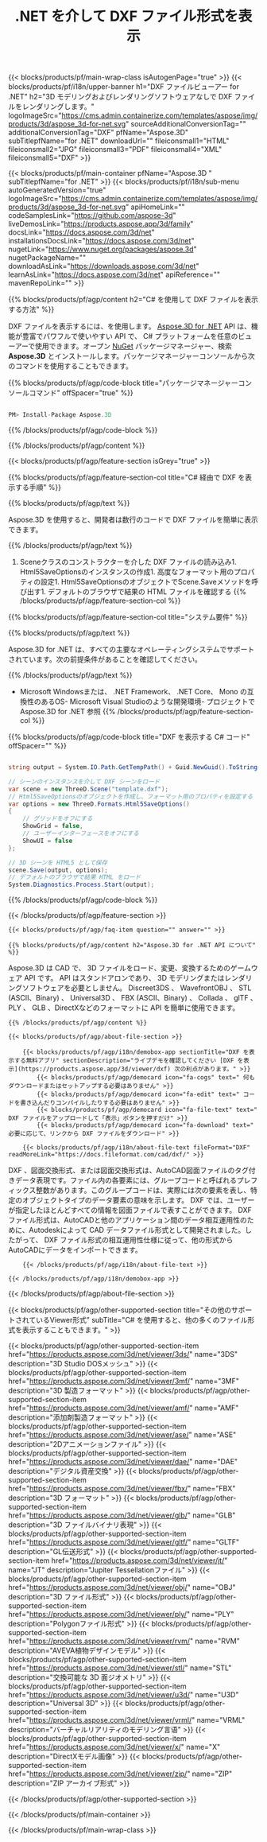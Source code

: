 ﻿---
title: .NET を介して DXF ファイル形式を表示 
weight: 3270
url: /ja/net/viewer/dxf/ 
description: .NET Framework、 .NET Core、 Mono に DXF ドキュメントをロード、レンダリング、表示するための C# ソースコード。
---
{{< blocks/products/pf/main-wrap-class isAutogenPage="true" >}}
{{< blocks/products/pf/i18n/upper-banner h1="DXF ファイルビューアー for .NET" h2="3D モデリングおよびレンダリングソフトウェアなしで DXF ファイルをレンダリングします。" logoImageSrc="https://cms.admin.containerize.com/templates/aspose/img/products/3d/aspose_3d-for-net.svg" sourceAdditionalConversionTag="" additionalConversionTag="DXF" pfName="Aspose.3D" subTitlepfName="for .NET" downloadUrl="" fileiconsmall1="HTML" fileiconsmall2="JPG" fileiconsmall3="PDF" fileiconsmall4="XML" fileiconsmall5="DXF" >}}

{{< blocks/products/pf/main-container pfName="Aspose.3D " subTitlepfName="for .NET" >}}
{{< blocks/products/pf/i18n/sub-menu autoGeneratedVersion="true" logoImageSrc="https://cms.admin.containerize.com/templates/aspose/img/products/3d/aspose_3d-for-net.svg" apiHomeLink="" codeSamplesLink="https://github.com/aspose-3d" liveDemosLink="https://products.aspose.app/3d/family" docsLink="https://docs.aspose.com/3d/net" installationsDocsLink="https://docs.aspose.com/3d/net" nugetLink="https://www.nuget.org/packages/aspose.3d" nugetPackageName="" downloadAsLink="https://downloads.aspose.com/3d/net" learnAsLink="https://docs.aspose.com/3d/net" apiReference="" mavenRepoLink="" >}}

{{% blocks/products/pf/agp/content h2="C# を使用して DXF ファイルを表示する方法" %}}

 DXF ファイルを表示するには、を使用します。
 [Aspose.3D for .NET](https://products.aspose.com/3d/net) 
 API は、機能が豊富でパワフルで使いやすい API で、 C# プラットフォームを任意のビューアーで使用できます。オープン
 [NuGet](https://www.nuget.org/packages/aspose.3d) 
 パッケージマネージャー、検索
 **Aspose.3D** 
 とインストールします。パッケージマネージャーコンソールから次のコマンドを使用することもできます。

{{% blocks/products/pf/agp/code-block title="パッケージマネージャーコンソールコマンド" offSpacer="true" %}}

```cs

PM> Install-Package Aspose.3D


```

{{% /blocks/products/pf/agp/code-block %}}

{{% /blocks/products/pf/agp/content %}}

{{< blocks/products/pf/agp/feature-section isGrey="true" >}}

{{% blocks/products/pf/agp/feature-section-col title="C# 経由で DXF を表示する手順" %}}

{{% blocks/products/pf/agp/text %}}

 Aspose.3D を使用すると、開発者は数行のコードで DXF ファイルを簡単に表示できます。

{{% /blocks/products/pf/agp/text %}}

1. Sceneクラスのコンストラクターを介した DXF ファイルの読み込み1. Html5SaveOptionsのインスタンスの作成1. 高度なフォーマット用のプロパティの設定1. Html5SaveOptionsのオブジェクトでScene.Saveメソッドを呼び出す1. デフォルトのブラウザで結果の HTML ファイルを確認する
{{% /blocks/products/pf/agp/feature-section-col %}}

{{% blocks/products/pf/agp/feature-section-col title="システム要件" %}}

{{% blocks/products/pf/agp/text %}}

 Aspose.3D for .NET は、すべての主要なオペレーティングシステムでサポートされています。次の前提条件があることを確認してください。

{{% /blocks/products/pf/agp/text %}}

- Microsoft Windowsまたは、 .NET Framework、 .NET Core、 Mono の互換性のあるOS- Microsoft Visual Studioのような開発環境- プロジェクトで Aspose.3D for .NET 参照
{{% /blocks/products/pf/agp/feature-section-col %}}

{{% blocks/products/pf/agp/code-block title="DXF を表示する C# コード" offSpacer="" %}}

```cs

string output = System.IO.Path.GetTempPath() + Guid.NewGuid().ToString() + ".html";

// シーンのインスタンスを介して DXF シーンをロード
var scene = new ThreeD.Scene("template.dxf");
// Html5SaveOptionsのオブジェクトを作成し、フォーマット用のプロパティを設定する
var options = new ThreeD.Formats.Html5SaveOptions()
{
    // グリッドをオフにする
    ShowGrid = false,
    // ユーザーインターフェースをオフにする
    ShowUI = false
};

// 3D シーンを HTML5 として保存
scene.Save(output, options);
// デフォルトのブラウザで結果 HTML をロード
System.Diagnostics.Process.Start(output);


```

{{% /blocks/products/pf/agp/code-block %}}

{{< /blocks/products/pf/agp/feature-section >}}

    {{< blocks/products/pf/agp/faq-item question="" answer="" >}}
 

<!-- aboutfile Starts -->

    {{% blocks/products/pf/agp/content h2="Aspose.3D for .NET API について" %}}

 Aspose.3D は CAD で、 3D ファイルをロード、変更、変換するためのゲームウェア API です。 API はスタンドアロンであり、 3D モデリングまたはレンダリングソフトウェアを必要としません。 Discreet3DS 、 WavefrontOBJ 、 STL (ASCII、Binary) 、 Universal3D 、 FBX (ASCII、Binary) 、 Collada 、 glTF 、 PLY 、 GLB 、DirectXなどのフォーマットに API を簡単に使用できます。 



    {{% /blocks/products/pf/agp/content %}}

    {{< blocks/products/pf/agp/about-file-section >}}

        {{< blocks/products/pf/agp/i18n/demobox-app sectionTitle="DXF を表示する無料アプリ" sectionDescription="ライブデモを確認してください [DXF を表示](https://products.aspose.app/3d/viewer/dxf) 次の利点があります。" >}}
            {{< blocks/products/pf/agp/democard icon="fa-cogs" text=" 何もダウンロードまたはセットアップする必要はありません" >}}
            {{< blocks/products/pf/agp/democard icon="fa-edit" text=" コードを書き込んだりコンパイルしたりする必要はありません" >}}
            {{< blocks/products/pf/agp/democard icon="fa-file-text" text=" DXF ファイルをアップロードして「表示」ボタンを押すだけ" >}}
            {{< blocks/products/pf/agp/democard icon="fa-download" text=" 必要に応じて、リンクから DXF ファイルをダウンロード" >}}

        {{< blocks/products/pf/agp/i18n/about-file-text fileFormat="DXF" readMoreLink="https://docs.fileformat.com/cad/dxf/" >}}
DXF 、図面交換形式、または図面交換形式は、AutoCAD図面ファイルのタグ付きデータ表現です。ファイル内の各要素には、グループコードと呼ばれるプレフィックス整数があります。このグループコードは、実際には次の要素を表し、特定のオブジェクトタイプのデータ要素の意味を示します。 DXF では、ユーザーが指定したほとんどすべての情報を図面ファイルで表すことができます。 DXF ファイル形式は、AutoCADと他のアプリケーション間のデータ相互運用性のために、Autodeskによって CAD データファイル形式として開発されました。したがって、 DXF ファイル形式の相互運用性仕様に従って、他の形式からAutoCADにデータをインポートできます。

        {{< /blocks/products/pf/agp/i18n/about-file-text >}}

    {{< /blocks/products/pf/agp/i18n/demobox-app >}}

{{< /blocks/products/pf/agp/about-file-section >}}

<!-- aboutfile Ends -->

{{< blocks/products/pf/agp/other-supported-section title="その他のサポートされているViewer形式" subTitle="C# を使用すると、他の多くのファイル形式を表示することもできます。" >}}

{{< blocks/products/pf/agp/other-supported-section-item href="https://products.aspose.com/3d/net/viewer/3ds/" name="3DS" description="3D Studio DOSメッシュ" >}}
{{< blocks/products/pf/agp/other-supported-section-item href="https://products.aspose.com/3d/net/viewer/3mf/" name="3MF" description="3D 製造フォーマット" >}}
{{< blocks/products/pf/agp/other-supported-section-item href="https://products.aspose.com/3d/net/viewer/amf/" name="AMF" description="添加剤製造フォーマット" >}}
{{< blocks/products/pf/agp/other-supported-section-item href="https://products.aspose.com/3d/net/viewer/ase/" name="ASE" description="2Dアニメーションファイル" >}}
{{< blocks/products/pf/agp/other-supported-section-item href="https://products.aspose.com/3d/net/viewer/dae/" name="DAE" description="デジタル資産交換" >}}
{{< blocks/products/pf/agp/other-supported-section-item href="https://products.aspose.com/3d/net/viewer/fbx/" name="FBX" description="3D フォーマット" >}}
{{< blocks/products/pf/agp/other-supported-section-item href="https://products.aspose.com/3d/net/viewer/glb/" name="GLB" description="3D ファイルバイナリ表現" >}}
{{< blocks/products/pf/agp/other-supported-section-item href="https://products.aspose.com/3d/net/viewer/gltf/" name="GLTF" description="GL伝送形式" >}}
{{< blocks/products/pf/agp/other-supported-section-item href="https://products.aspose.com/3d/net/viewer/jt/" name="JT" description="Jupiter Tessellationファイル" >}}
{{< blocks/products/pf/agp/other-supported-section-item href="https://products.aspose.com/3d/net/viewer/obj/" name="OBJ" description="3D ファイル形式" >}}
{{< blocks/products/pf/agp/other-supported-section-item href="https://products.aspose.com/3d/net/viewer/ply/" name="PLY" description="Polygonファイル形式" >}}
{{< blocks/products/pf/agp/other-supported-section-item href="https://products.aspose.com/3d/net/viewer/rvm/" name="RVM" description="AVEVA植物デザインモデル" >}}
{{< blocks/products/pf/agp/other-supported-section-item href="https://products.aspose.com/3d/net/viewer/stl/" name="STL" description="交換可能な 3D 面ジオメトリ" >}}
{{< blocks/products/pf/agp/other-supported-section-item href="https://products.aspose.com/3d/net/viewer/u3d/" name="U3D" description="Universal 3D" >}}
{{< blocks/products/pf/agp/other-supported-section-item href="https://products.aspose.com/3d/net/viewer/vrml/" name="VRML" description="バーチャルリアリティのモデリング言语" >}}
{{< blocks/products/pf/agp/other-supported-section-item href="https://products.aspose.com/3d/net/viewer/x/" name="X" description="DirectXモデル画像" >}}
{{< blocks/products/pf/agp/other-supported-section-item href="https://products.aspose.com/3d/net/viewer/zip/" name="ZIP" description="ZIP アーカイブ形式" >}}

{{< /blocks/products/pf/agp/other-supported-section >}}

{{< /blocks/products/pf/main-container >}}
    
{{< /blocks/products/pf/main-wrap-class >}}